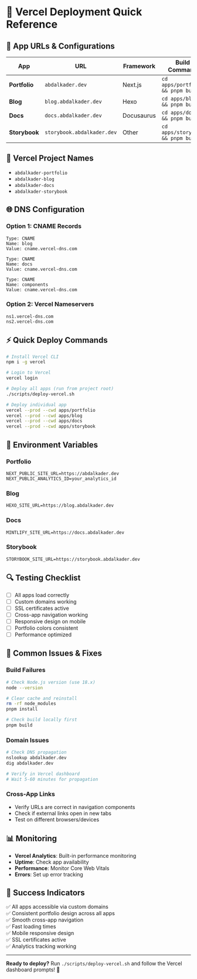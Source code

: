 # 🚀 Vercel Deployment Quick Reference

## 📱 App URLs & Configurations

| App | URL | Framework | Build Command | Output Directory |
|-----|-----|-----------|---------------|------------------|
| **Portfolio** | `abdalkader.dev` | Next.js | `cd apps/portfolio && pnpm build` | `.next` |
| **Blog** | `blog.abdalkader.dev` | Hexo | `cd apps/blog && pnpm build` | `public` |
| **Docs** | `docs.abdalkader.dev` | Docusaurus | `cd apps/docs && pnpm build` | `.mintlify` |
| **Storybook** | `storybook.abdalkader.dev` | Other | `cd apps/storybook && pnpm build` | `storybook-static` |

## 🔧 Vercel Project Names

- `abdalkader-portfolio`
- `abdalkader-blog` 
- `abdalkader-docs`
- `abdalkader-storybook`

## 🌐 DNS Configuration

### Option 1: CNAME Records
```
Type: CNAME
Name: blog
Value: cname.vercel-dns.com

Type: CNAME  
Name: docs
Value: cname.vercel-dns.com

Type: CNAME
Name: components
Value: cname.vercel-dns.com
```

### Option 2: Vercel Nameservers
```
ns1.vercel-dns.com
ns2.vercel-dns.com
```

## ⚡ Quick Deploy Commands

```bash
# Install Vercel CLI
npm i -g vercel

# Login to Vercel
vercel login

# Deploy all apps (run from project root)
./scripts/deploy-vercel.sh

# Deploy individual app
vercel --prod --cwd apps/portfolio
vercel --prod --cwd apps/blog
vercel --prod --cwd apps/docs
vercel --prod --cwd apps/storybook
```

## 🎯 Environment Variables

### Portfolio
```
NEXT_PUBLIC_SITE_URL=https://abdalkader.dev
NEXT_PUBLIC_ANALYTICS_ID=your_analytics_id
```

### Blog
```
HEXO_SITE_URL=https://blog.abdalkader.dev
```

### Docs
```
MINTLIFY_SITE_URL=https://docs.abdalkader.dev
```

### Storybook
```
STORYBOOK_SITE_URL=https://storybook.abdalkader.dev
```

## 🔍 Testing Checklist

- [ ] All apps load correctly
- [ ] Custom domains working
- [ ] SSL certificates active
- [ ] Cross-app navigation working
- [ ] Responsive design on mobile
- [ ] Portfolio colors consistent
- [ ] Performance optimized

## 🚨 Common Issues & Fixes

### Build Failures
```bash
# Check Node.js version (use 18.x)
node --version

# Clear cache and reinstall
rm -rf node_modules
pnpm install

# Check build locally first
pnpm build
```

### Domain Issues
```bash
# Check DNS propagation
nslookup abdalkader.dev
dig abdalkader.dev

# Verify in Vercel dashboard
# Wait 5-60 minutes for propagation
```

### Cross-App Links
- Verify URLs are correct in navigation components
- Check if external links open in new tabs
- Test on different browsers/devices

## 📊 Monitoring

- **Vercel Analytics**: Built-in performance monitoring
- **Uptime**: Check app availability
- **Performance**: Monitor Core Web Vitals
- **Errors**: Set up error tracking

## 🎉 Success Indicators

✅ All apps accessible via custom domains  
✅ Consistent portfolio design across all apps  
✅ Smooth cross-app navigation  
✅ Fast loading times  
✅ Mobile responsive design  
✅ SSL certificates active  
✅ Analytics tracking working  

---

**Ready to deploy?** Run `./scripts/deploy-vercel.sh` and follow the Vercel dashboard prompts! 🚀